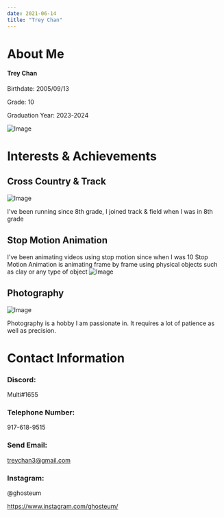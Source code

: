 ```yaml
---
date: 2021-06-14
title: "Trey Chan"
--- 
```




# About Me 
#### Trey Chan 

Birthdate: 2005/09/13

Grade: 10 

Graduation Year: 2023-2024 

![Image]()  

# Interests & Achievements 

## Cross Country & Track 
![Image](https://www.verywellfit.com/thmb/9s82AoVK8JHDI_Ow25yyue7-ZXc=/768x0/filters:no_upscale():max_bytes(150000):strip_icc():format(webp)/180476415-56a814ed3df78cf7729bf4b7.jpg)

I've been running since 8th grade, 
I joined track & field when I was in 8th grade 


## Stop Motion Animation 
I've been animating videos using stop motion since when I was 10 
Stop Motion Animation is animating frame by frame using physical objects such as clay or any type of object 
![Image](https://zoom-studio.ro/wp-content/uploads/2020/03/00.jpg) 
## Photography 
![Image](https://encrypted-tbn0.gstatic.com/images?q=tbn:ANd9GcS0QBMcetretWWpFLx_3dmufdmKFHoHbafIxw&usqp=CAU)

Photography is a hobby I am passionate in. It requires a lot of patience as well as precision. 

# Contact Information 

### Discord: 
Multi#1655 

### Telephone Number: 
917-618-9515 

### Send Email: 
treychan3@gmail.com 

### Instagram: 

@ghosteum 

https://www.instagram.com/ghosteum/

